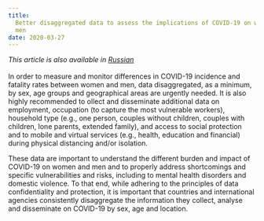 ```yaml
---
title:
  Better disaggregated data to assess the implications of COVID-19 on women and
  men
date: 2020-03-27
---
```


_This article is also available in
[Russian](https://raw.githubusercontent.com/UNStats/covid-19-response/master/static/gender-disaggregated-data-RU.pdf)_<br/><br/>In
order to measure and monitor differences in COVID-19 incidence and fatality
rates between women and men, data disaggregated, as a minimum, by sex, age
groups and geographical areas are urgently needed. It is also highly recommended
to ollect and disseminate additional data on employment, occupation (to capture
the most vulnerable workers), household type (e.g., one person, couples without
children, couples with children, lone parents, extended family), and access to
social protection and to mobile and virtual services (e.g., health, education
and financial) during physical distancing and/or isolation.

These data are important to understand the different burden and impact of
COVID-19 on women and men and to properly address shortcomings and specific
vulnerabilities and risks, including to mental health disorders and domestic
violence. To that end, while adhering to the principles of data confidentiality
and protection, it is important that countries and international agencies
consistently disaggregate the information they collect, analyse and disseminate
on COVID-19 by sex, age and location.
